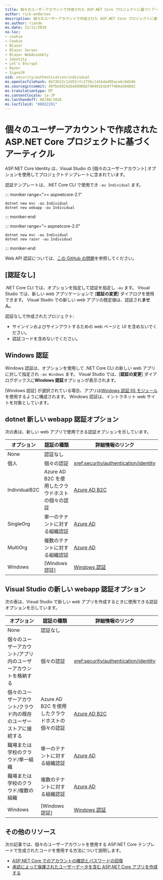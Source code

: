 ```yaml
---
title: 個々のユーザーアカウントで作成された ASP.NET Core プロジェクトに基づくアーティクル
author: rick-anderson
description: 個々のユーザーアカウントで作成された ASP.NET Core プロジェクトに基づいて、記事を発見します。
ms.author: riande
ms.date: 12/11/2019
no-loc:
- cookie
- Cookie
- Blazor
- Blazor Server
- Blazor WebAssembly
- Identity
- Let's Encrypt
- Razor
- SignalR
uid: security/authentication/individual
ms.openlocfilehash: 6b72612c12d52cfc1736c141bdad95ace6c84546
ms.sourcegitcommit: 497be502426e9d90bb7d0401b1b9f74b6a384682
ms.translationtype: MT
ms.contentlocale: ja-JP
ms.lasthandoff: 08/08/2020
ms.locfileid: "88022291"
---
```

# <a name="articles-based-on-aspnet-core-projects-created-with-individual-user-accounts"></a>個々のユーザーアカウントで作成された ASP.NET Core プロジェクトに基づくアーティクル

ASP.NET Core Identity は、Visual Studio の [個々のユーザーアカウント] オプションを使用してプロジェクトテンプレートに含まれています。

認証テンプレートは、.NET Core CLI で使用でき `-au Individual` ます。

::: moniker range=">= aspnetcore-2.1"

```dotnetcli
dotnet new mvc -au Individual
dotnet new webapp -au Individual
```

::: moniker-end

::: moniker range="= aspnetcore-2.0"

```dotnetcli
dotnet new mvc -au Individual
dotnet new razor -au Individual
```

::: moniker-end

Web API 認証については、[この GitHub の問題](https://github.com/dotnet/AspNetCore/issues/5833)を参照してください。

<a name="no"></a>

## <a name="no-authentication"></a>[認証なし]

.NET Core CLI では、オプションを指定して認証を指定し `-au` ます。 Visual Studio では、新しい web アプリケーションで [**認証の変更**] ダイアログを使用できます。 Visual Studio での新しい web アプリの既定値は、認証され**ません**。

認証なしで作成されたプロジェクト:

* サインインおよびサインアウトするための web ページと UI を含めないでください。
* 認証コードを含めないでください。

<a name="win"></a>

## <a name="windows-authentication"></a>Windows 認証

Windows 認証は、オプションを使用して .NET Core CLI の新しい web アプリに対して指定され `-au Windows` ます。 Visual Studio では、[**認証の変更**] ダイアログボックスに**Windows 認証**オプションが表示されます。

[Windows 認証] が選択されている場合、アプリは[Windows 認証 IIS モジュール](xref:host-and-deploy/iis/modules)を使用するように構成されます。 Windows 認証は、イントラネット web サイトを対象としています。

## <a name="dotnet-new-webapp-authentication-options"></a>dotnet 新しい webapp 認証オプション

次の表は、新しい web アプリで使用できる認証オプションを示しています。

| オプション | 認証の種類 | 詳細情報のリンク |
 | ----------------- | ------------ | ---------- |
| None            |  認証なし | | 
| 個人      |  個々の認証 | <xref:security/authentication/identity>
| IndividualB2C   |  Azure AD B2C を使用したクラウドホストの個々の認証 | [Azure AD B2C](/azure/active-directory-b2c/) |
| SingleOrg       |  単一のテナントに対する組織認証 | [Azure AD](/azure/active-directory/develop/quickstart-v2-aspnet-core-webapp) |
| MultiOrg        |  複数のテナントに対する組織認証 | [Azure AD](/azure/active-directory/develop/quickstart-v2-aspnet-core-webapp) |
| Windows         |  [Windows 認証] | [Windows 認証](xref:security/authentication/windowsauth)

## <a name="visual-studio-new-webapp-authentication-options"></a>Visual Studio の新しい webapp 認証オプション

次の表は、Visual Studio で新しい web アプリを作成するときに使用できる認証オプションを示しています。

| オプション | 認証の種類 | 詳細情報のリンク |
 | ----------------- | ------------ | ---------- |
| None            |  認証なし | | 
| 個々のユーザーアカウント/アプリ内のユーザーアカウントを格納する |  個々の認証 | <xref:security/authentication/identity> |
| 個々のユーザーアカウント/クラウド内の既存のユーザーストアに接続する |  Azure AD B2C を使用したクラウドホストの個々の認証 | [Azure AD B2C](/azure/active-directory-b2c/) |
| 職場または学校のクラウド/単一組織  |  単一のテナントに対する組織認証 | [Azure AD](/azure/active-directory/develop/quickstart-v2-aspnet-core-webapp) |
| 職場または学校のクラウド/複数の組織 |  複数のテナントに対する組織認証 | [Azure AD](/azure/active-directory/develop/quickstart-v2-aspnet-core-webapp) |
| Windows         |  [Windows 認証] | [Windows 認証](xref:security/authentication/windowsauth)

## <a name="additional-resources"></a>その他のリソース

次の記事では、個々のユーザーアカウントを使用する ASP.NET Core テンプレートで生成されたコードを使用する方法について説明します。

* [ASP.NET Core でのアカウントの確認とパスワードの回復](xref:security/authentication/accconfirm)
* [承認によって保護されたユーザーデータを含む ASP.NET Core アプリを作成する](xref:security/authorization/secure-data)
